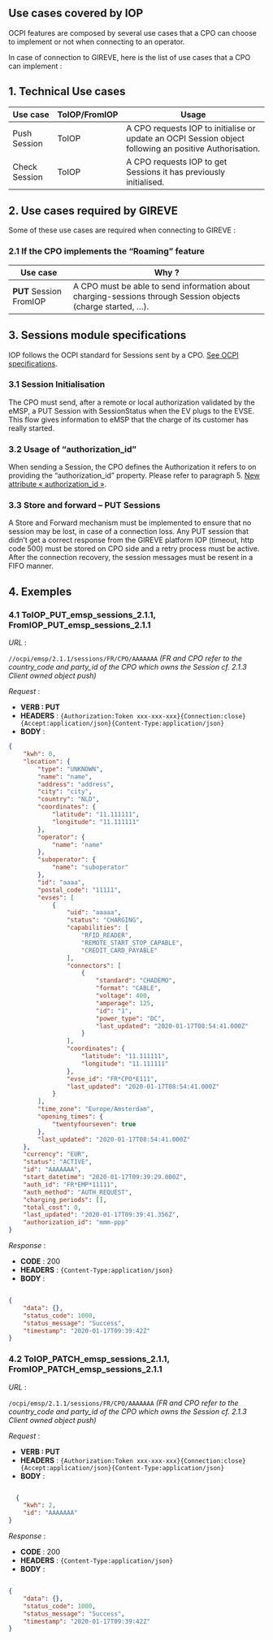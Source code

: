## Use cases covered by IOP

OCPI features are composed by several use cases that a CPO can choose to implement or not when connecting to an operator.

In case of connection to GIREVE, here is the list of use cases that a CPO can implement :

## 1. Technical Use cases

| Use case | ToIOP/FromIOP | Usage |
| ----------- | ----------- | ----------- |
| Push Session | ToIOP | A CPO requests IOP to initialise or update an OCPI Session object following an positive Authorisation. |
| Check Session | ToIOP | A CPO requests IOP to get Sessions it has previously initialised. |

## 2. Use cases required by GIREVE

Some of these use cases are required when connecting to GIREVE :

### 2.1 If the CPO implements the “Roaming” feature

| Use case | Why ? |
| ----------- | ----------- |
| **PUT** Session FromIOP | A CPO must be able to send information about charging-sessions through Session objects (charge started, …). |

## 3. Sessions module specifications

IOP follows the OCPI standard for Sessions sent by a CPO. [See OCPI specifications](https://github.com/ocpi/ocpi/blob/release-2.1.1-bugfixes/mod_sessions.md).

### 3.1 Session Initialisation

The CPO must send, after a remote or local authorization validated by the eMSP, a PUT Session with SessionStatus when the EV plugs to the EVSE.
This flow gives information to eMSP that the charge of its customer has really started.

### 3.2 Usage of “authorization_id”

When sending a Session, the CPO defines the Authorization it refers to on providing the “authorization_id” property. Please refer to paragraph 5. [New attribute « authorization_id »](checkup_edits.md).

### 3.3 Store and forward – PUT Sessions

A Store and Forward mechanism must be implemented to ensure that no session may be lost, in case of a connection loss. Any PUT session that didn’t get a correct response from the GIREVE platform IOP (timeout, http code 500) must be stored on CPO side and a retry process must be active. After the connection recovery, the session messages must be resent in a FIFO manner.

## 4. Exemples

### 4.1 ToIOP_PUT_emsp_sessions_2.1.1, FromIOP_PUT_emsp_sessions_2.1.1

*URL* :

`//ocpi/emsp/2.1.1/sessions/FR/CPO/AAAAAAA`
*(FR and CPO refer to the country_code and party_id of the CPO which owns the Session cf. 2.1.3 Client owned object push)*

*Request* :

- **VERB : PUT**
- **HEADERS** : `{Authorization:Token xxx-xxx-xxx}{Connection:close}{Accept:application/json}{Content-Type:application/json}`
- **BODY** :
```json
{
    "kwh": 0,
    "location": {
        "type": "UNKNOWN",
        "name": "name",
        "address": "address",
        "city": "city",
        "country": "NLD",
        "coordinates": {
            "latitude": "11.111111",
            "longitude": "11.111111"
        },
        "operator": {
            "name": "name"
        },
        "suboperator": {
            "name": "suboperator"
        },
        "id": "aaaa",
        "postal_code": "11111",
        "evses": [
            {
                "uid": "aaaaa",
                "status": "CHARGING",
                "capabilities": [
                    "RFID_READER",
                    "REMOTE_START_STOP_CAPABLE",
                    "CREDIT_CARD_PAYABLE"
                ],
                "connectors": [
                    {
                        "standard": "CHADEMO",
                        "format": "CABLE",
                        "voltage": 400,
                        "amperage": 125,
                        "id": "1",
                        "power_type": "DC",
                        "last_updated": "2020-01-17T08:54:41.000Z"
                    }
                ],
                "coordinates": {
                    "latitude": "11.111111",
                    "longitude": "11.111111"
                },
                "evse_id": "FR*CPO*E111",
                "last_updated": "2020-01-17T08:54:41.000Z"
            }
        ],
        "time_zone": "Europe/Amsterdam",
        "opening_times": {
            "twentyfourseven": true
        },
        "last_updated": "2020-01-17T08:54:41.000Z"
    },
    "currency": "EUR",
    "status": "ACTIVE",
    "id": "AAAAAAA",
    "start_datetime": "2020-01-17T09:39:29.000Z",
    "auth_id": "FR*EMP*11111",
    "auth_method": "AUTH_REQUEST",
    "charging_periods": [],
    "total_cost": 0,
    "last_updated": "2020-01-17T09:39:41.356Z",
    "authorization_id": "mmm-ppp"
}

```
  

*Response* :

- **CODE** : 200
- **HEADERS** : `{Content-Type:application/json}`
- **BODY** :  
```json

{
    "data": {},
    "status_code": 1000,
    "status_message": "Success",
    "timestamp": "2020-01-17T09:39:42Z"
}

```

### 4.2 ToIOP_PATCH_emsp_sessions_2.1.1, FromIOP_PATCH_emsp_sessions_2.1.1

*URL* :

`/ocpi/emsp/2.1.1/sessions/FR/CPO/AAAAAAA`
*(FR and CPO refer to the country_code and party_id of the CPO which owns the Session cf. 2.1.3 Client owned object push)*

*Request* :

- **VERB : PUT**
- **HEADERS** : `{Authorization:Token xxx-xxx-xxx}{Connection:close}{Accept:application/json}{Content-Type:application/json}`
- **BODY** :
```json

  {
    "kwh": 2,
    "id": "AAAAAAA"
}

```

*Response* :

- **CODE** : 200
- **HEADERS** : `{Content-Type:application/json}`
- **BODY** :  
```json

{
    "data": {},
    "status_code": 1000,
    "status_message": "Success",
    "timestamp": "2020-01-17T09:39:42Z"
}

```
